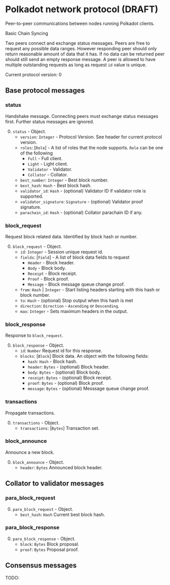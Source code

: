 # Polkadot network protocol (DRAFT)

Peer-to-peer communications between nodes running Polkadot clients.

Basic Chain Syncing

Two peers connect and exchange status messages. Peers are free to request any possible data ranges. However responding peer should only return reasonable amount of data that it has. If no data can be returned peer should still send an empty response message. A peer is allowed to have multiple outstanding requests as long as request `id` value is unique. 

Current protocol version: 0

## Base protocol messages

### status

Handshake message. Connecting peers must exchange status messages first. Further status messages are ignored. 

0. `status` - Object.
    - `version`: `Integer` - Protocol Version. See header for current protocol version.
    - `roles`: [`Role`] - A list of roles that the node supports. `Role` can be one of the following
        - `Full` - Full client.
        - `Light` - Light client.
        - `Validator` - Validator.
        - `Collator` - Collator.
    - `best_number`: `Integer` - Best block number.
    - `best_hash`: `Hash` - Best block hash.
    - `validator_id`: `Hash` - (optional) Validator ID if validator role is supported.
    - `validator_signature`: `Signature` - (optional) Validator proof signature.
    - `parachain_id`: `Hash` - (optional) Collator parachain ID if any.

### block_request

Request block related data. Identified by block hash or number.

0. `block_request` - Object.
    - `id`: `Integer` - Session unique request id.
    - `fields`: [`Field`] - A list of block data fields to request
        - `Header` - Block header.
        - `Body` - Block body.
        - `Receipt` - Block receipt.
        - `Proof` - Block proof.
        - `Message` - Block message queue change proof.
    - `from`: `Hash` | `Integer` - Start listing headers starting with this hash or block number.
    - `to`: `Hash` - (optional) Stop output when this hash is met
    - `direction`: `Direction` - `Ascending` or `Descending`.
    - `max`: `Integer` - Sets maximum headers in the output.


### block_response

Response to `block_request`.

0. `block_response` - Object.
    - `id`: `Number` Request id for this response.
    - `blocks`: [`Block`] Block data. An object with the following fields:
        - `hash`: `Hash` - Block hash.
    	- `header`: `Bytes` - (optional) Block header.
        - `body`: `Bytes` - (optional) Block body.
        - `receipt`: `Bytes` - (optional) Block receipt.
        - `proof`: `Bytes` - (optional) Block proof.
        - `message`: `Bytes` - (optional) Messsage queue change proof.


### transactions

Propagate transactions.

0. `transactions` - Object.
    - `transactions`: [`Bytes`] Transaction set.
    
### block_announce

Announce a new block.

0. `block_announce` - Object.
    - `header`: `Bytes` Announced block header.

## Collator to validator messages

### para_block_request

0. `para_block_request` - Object.
    - `best_hash`: `Hash` Current best block hash.

### para_block_response

0. `para_block_response` - Object.
    - `block`: `Bytes` Block proposal.
    - `proof`: `Bytes` Proposal proof.
    
    
## Consensus messages

TODO:
